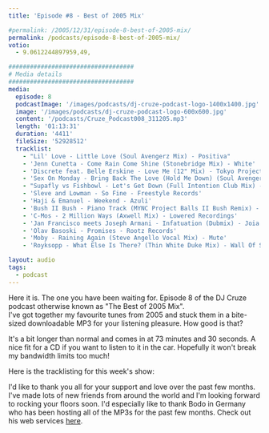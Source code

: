 ```yaml
---
title: 'Episode #8 - Best of 2005 Mix'

#permalink: /2005/12/31/episode-8-best-of-2005-mix/
permalink: /podcasts/episode-8-best-of-2005-mix/
votio:
  - 9.0612244897959,49,

###################################
# Media details
###################################
media:
  episode: 8
  podcastImage: '/images/podcasts/dj-cruze-podcast-logo-1400x1400.jpg'
  image: '/images/podcasts/dj-cruze-podcast-logo-600x600.jpg'
  content: '/podcasts/Cruze_Podcast008_311205.mp3'
  length: '01:13:31'
  duration: '4411'
  fileSize: '52928512'
  tracklist:
    - "Lil' Love - Little Love (Soul Avengerz Mix) - Positiva"
    - 'Jenn Cunetta - Come Rain Come Shine (Stonebridge Mix) - White'
    - 'Discrete feat. Belle Erskine - Love Me (12" Mix) - Tokyo Project'
    - 'Sex On Monday - Bring Back The Love (Hold Me Down) (Soul Avengerz Mix) - Oxyd / Manifesto Records]'
    - "Supafly vs Fishbowl - Let's Get Down (Full Intention Club Mix) - Eye Industries"
    - 'Sleve and Lowman - So Fine - Freestyle Records'
    - 'Haji & Emanuel - Weekend - Azuli'
    - 'Bush II Bush - Piano Track (MYNC Project Balls II Bush Remix) - CR2'
    - 'C-Mos - 2 Million Ways (Axwell Mix) - Lowered Recordings'
    - 'Jan Francisco meets Joseph Armani - Infatuation (Dubmix) - Joia'
    - 'Olav Basoski - Promises - Rootz Records'
    - 'Moby - Raining Again (Steve Angello Vocal Mix) - Mute'
    - 'Royksopp - What Else Is There? (Thin White Duke Mix) - Wall Of Sound'

layout: audio
tags:
  - podcast
---
```


Here it is. The one you have been waiting for. Episode 8 of the DJ Cruze podcast otherwise known as "The Best of 2005 Mix".  
I've got together my favourite tunes from 2005 and stuck them in a bite-sized downloadable MP3 for your listening pleasure. How good is that?

It's a bit longer than normal and comes in at 73 minutes and 30 seconds. A nice fit for a CD if you want to listen to it in the car. Hopefully it won't break my bandwidth limits too much!

Here is the tracklisting for this week's show:

I'd like to thank you all for your support and love over the past few months. I've made lots of new friends from around the world and I'm looking forward to rocking your floors soon. I'd especially like to thank Bodo in Germany who has been hosting all of the MP3s for the past few months. Check out his web services [here][20].

[1]: http://www.djcruzeaudio.co.uk/podcasts/Cruze_Podcast008_311205.mp3
[2]: http://www.djcruze.co.uk/cms/podcasts/feed/rss2
[3]: http://www.soulavengerz.com/
[4]: http://www.JennCunetta.com/
[5]: http://www.tokyoproject.com/
[6]: http://www.manifesto-records.com/
[7]: http://www.eyeindustries.com/
[8]: http://www.freestylerecords.co.uk/
[9]: http://www.biglovemusic.co.uk/
[10]: http://azuli.com/
[11]: http://www.myncproject.com/
[12]: http://www.axwell.co.uk/
[13]: http://www.joiarecords.com/
[14]: http://www.olavbasoski.nl/
[15]: http://www.rootzrecords.nl/
[16]: http://www.moby.com/
[17]: http://www.sizerecords.com/
[18]: http://www.royksopp.com
[19]: http://www.wallofsound.net
[20]: http://www.acm-edv.de/
